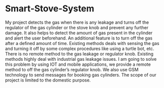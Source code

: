 # Smart-Stove-System
My project detects the gas when there is any leakage and turns off the regulator of the gas cylinder or the stove knob and prevent any further damage. It also helps to detect the amount of gas present in the cylinder and alert the user beforehand.  An additional feature is to turn off the gas after a defined amount of time. Existing methods deals with sensing the gas and turning it off by some complex procedures like using a turtle bot, etc. There is no remote method to the gas leakage or regulator knob. Existing methods highly deal with industrial gas leakage issues. I am going to solve this problem by using IOT and mobile applications, we provide a remote method to off the gas cylinder’s regulator knob. We also use GSM technology to send messages for booking gas cylinders. The scope of our project is limited to the domestic purpose. 
